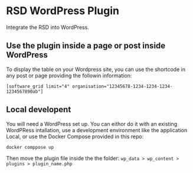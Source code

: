 # RSD WordPress Plugin
Integrate the RSD into WordPress.


## Use the plugin inside a page or post inside WordPress
To display the table on your Wordpress site, you can use the shortcode in any post or page providing the followin information:
```shell
[software_grid limit="4" organisation="12345678-1234-1234-1234-1234567890ab"]
```

## Local developent
You will need a WordPress set up. You can eithor do it with an existing WordPRess intallation, use a development environment like the application Local, or use the Docker Compose provided in this repo:
```
docker comppose up
```


Then move the plugin file inside the the folder: `wp_data > wp_content > plugins > plugin_name.php`



